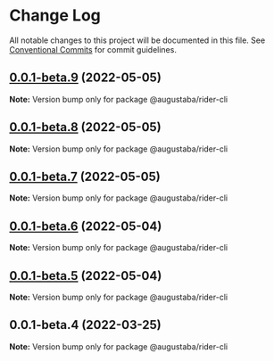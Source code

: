 # Change Log

All notable changes to this project will be documented in this file.
See [Conventional Commits](https://conventionalcommits.org) for commit guidelines.

## [0.0.1-beta.9](https://github.com/augustaba/rider/compare/@augustaba/rider-cli@0.0.1-beta.8...@augustaba/rider-cli@0.0.1-beta.9) (2022-05-05)

**Note:** Version bump only for package @augustaba/rider-cli





## [0.0.1-beta.8](https://github.com/augustaba/rider/compare/@augustaba/rider-cli@0.0.1-beta.7...@augustaba/rider-cli@0.0.1-beta.8) (2022-05-05)

**Note:** Version bump only for package @augustaba/rider-cli





## [0.0.1-beta.7](https://github.com/augustaba/rider/compare/@augustaba/rider-cli@0.0.1-beta.6...@augustaba/rider-cli@0.0.1-beta.7) (2022-05-05)

**Note:** Version bump only for package @augustaba/rider-cli





## [0.0.1-beta.6](https://github.com/augustaba/rider/compare/@augustaba/rider-cli@0.0.1-beta.5...@augustaba/rider-cli@0.0.1-beta.6) (2022-05-04)

**Note:** Version bump only for package @augustaba/rider-cli





## [0.0.1-beta.5](https://github.com/augustaba/rider/compare/@augustaba/rider-cli@0.0.1-beta.4...@augustaba/rider-cli@0.0.1-beta.5) (2022-05-04)

**Note:** Version bump only for package @augustaba/rider-cli





## 0.0.1-beta.4 (2022-03-25)

**Note:** Version bump only for package @augustaba/rider-cli
